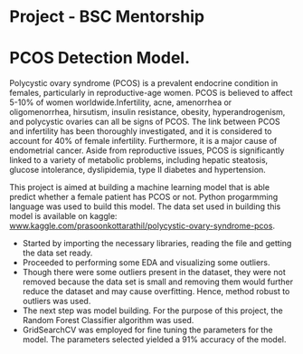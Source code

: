 # Project - BSC Mentorship 

# PCOS Detection Model. 
Polycystic ovary syndrome (PCOS) is a prevalent endocrine condition in females, particularly in reproductive-age women. 
PCOS is believed to affect 5-10% of women worldwide.Infertility, acne, amenorrhea or oligomenorrhea, hirsutism, insulin resistance, obesity, hyperandrogenism, and polycystic ovaries can all be signs of PCOS.
The link between PCOS and infertility has been thoroughly investigated, and it is considered to account for 40% of female infertility. 
Furthermore, it is a major cause of endometrial cancer. 
Aside from reproductive issues, PCOS is significantly linked to a variety of metabolic problems, including hepatic steatosis, glucose intolerance, dyslipidemia, type II diabetes and hypertension.

This project is aimed at building a machine learning model that is able predict whether a female patient has  PCOS or not.
Python progarmming language was used to build this model.
The data set used in building this model is available on kaggle: www.kaggle.com/prasoonkottarathil/polycystic-ovary-syndrome-pcos.
- Started by importing the necessary libraries, reading the file and getting the data set ready.
- Proceeded to performing some EDA and visualizing some outliers.
- Though there were some outliers present in the dataset, they were not removed because the data set is small and removing them would further reduce the dataset and may cause overfitting. Hence, method robust to outliers was used.
- The next step was model building. For the purpose of this project, the Random Forest Classifier algorithm was used.
- GridSearchCV was employed for fine tuning the parameters for the model. The parameters selected yielded a 91% accuracy of the model.
